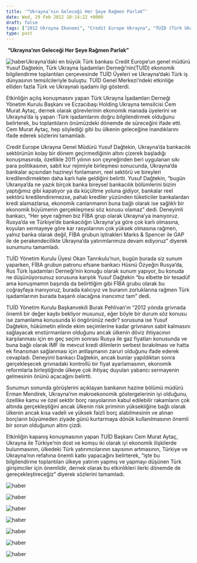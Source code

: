 ```yaml
---
title: '“Ukrayna’nın Geleceği Her Şeye Rağmen Parlak”'
date: Wed, 29 Feb 2012 10:14:22 +0000
draft: false
tags: ["2012 Ukrayna Ekonomi", "Credit Europe Ukrayna", "TUİD (Türk Ukrayna İşadamları Derneği)", "Yusuf Dağtekin"]
type: post
---
```













 **“Ukrayna’nın Geleceği Her Şeye Rağmen Parlak”**

![haber](http://tuid.org.ua/images/haber/dagtekin.jpg)Ukrayna’daki en büyük Türk bankası Credit Europe’un genel müdürü Yusuf Dağtekin, Türk Ukrayna İşadamları Derneği’nin(TUİD) ekonomik bilgilendirme toplantıları çerçevesinde TUİD Üyeleri ve Ukrayna’daki Türk iş dünyasının temsilcileriyle buluştu. TUİD Genel Merkezi’ndeki etkinliğe elliden fazla Türk ve Ukraynalı işadamı ilgi gösterdi.

Etkinliğin açılış konuşmasını yapan Türk Ukrayna İşadamları Derneği Yönetim Kurulu Başkanı ve Eczacıbaşı Holding Ukrayna temsilcisi Cem Murat Aytaç, dernek olarak görevlerinin ekonomik manada üyelerini ve Ukrayna’da iş yapan :Türk işadamlarını doğru bilgilendirmek olduğunu belirterek, bu toplantıların önümüzdeki dönemde de süreceğini ifade etti. Cem Murat Aytaç, hep söylediği gibi bu ülkenin geleceğine inandıklarını ifade ederek sözlerini tamamladı.

Credit Europe Ukrayna Genel Müdürü Yusuf Dağtekin, Ukrayna’da bankacılık sektörünün kolay bir dönem geçirmediğinin altını çizerek başladığı konuşmasında, özellikle 2011 yılının son çeyreğinden beri uygulanan sıkı para politikasının, sabit kur rejimiyle birleşmesi sonucunda, Ukrayna’da bankalar açısından hazineyi fonlamanın, reel sektörü ve bireyleri kredilendirmekten daha karlı hale geldiğini belirtti. Yusuf Dağtekin, “bugün Ukranya’da ne yazık birçok banka bireysel bankacılık bölümlerini bizim yaptığımız gibi kapatıyor ya da küçültme yoluna gidiyor, bankalar reel sektörü kredilendiremezse, pahalı krediler yüzünden tüketiciler bankalardan kredi alamazlarsa, ekonomik canlanmanın buna bağlı olarak ise sağlıklı bir ekonomik büyümenin gerçekleşmesi söz konusu olamaz” dedi. Deneyimli bankacı, “Her şeye rağmen biz FİBA grup olarak Ukrayna’ya inanıyoruz. Rusya’da ve Türkiye’de bankacılığın Ukrayna’ya göre çok karlı olmasına, koyulan sermayeye göre kar rasyolarının çok yüksek olmasına rağmen, yalnız banka olarak değil, FİBA grubun iştirakleri Marks & Spencer ile GAP ile de perakendecilikte Ukrayna’da yatırımlarımıza devam ediyoruz” diyerek sunumunu tamamladı.

TUİD Yönetim Kurulu Üyesi Okan Tanrıkulu’nun, bugün burada siz sunum yaparken, FİBA grubun patronu efsane bankacı Hüsnü Özyeğin Rusya’da, Rus Türk İşadamları Derneği’nin konuğu olarak sunum yapıyor, bu konuda ne düşünüyorsunuz sorusuna karşılık Yusuf Dağtekin “bu elbette bir tesadüf ama konuşmamın başında da belirttiğim gibi FİBA grubu olarak bu coğrayfaya inanıyoruz, burada kalıcıyız ve buranın zorluklarına rağmen Türk işadamlarının burada başarılı olacağına inancımız tam” dedi.

TUİD Yönetim Kurulu Başkanvekili Burak Pehlivan’ın “2012 yılında grivnada önemli bir değer kaybı bekliyor musunuz, eğer böyle bir durum söz konusu ise zamanlama konusunda ki öngörünüz nedir? sorusuna ise Yusuf Dağtekin, hükümetin elinde ekim seçimlerine kadar grivnanın sabit kalmasını sağlayacak enstürmanların olduğunu ancak ülkenin döviz ihtiyacının karşılanması için en geç seçim sonrası Rusya ile gaz fiyatları konusunda ve buna bağlı olarak IMF ile mevcut kredi dilimlerin serbest bırakılması ve hatta ek finansman sağlanması için antlaşmanın zaruri olduğunu ifade ederek cevapladı. Deneyiml bankacı Dağtekin, ancak bunlar yapıldıktan sonra gerçekleşecek grivnadaki kontrollü bir fiyat ayarlamasının, ekonomik reformlarla birleştiğinde ülkeye çok ihtiyaç duyulan yabancı sermayenin gelmesinin önünü açacağını belirtti.

Sunumun sonunda görüşlerini açıklayan bankanın hazine bölümü müdürü Erman Mendirek, Ukrayna’nın makroekonomik göstergelerinin iyi olduğunu, özellike kamu ve özel sektör borç rasyolarının kabul edilebilir rakamların çok altında gerçekleştiğini ancak ülkenin risk priminin yüksekliğine bağlı olarak ülkenin ancak kısa vadeli ve yüksek faizli borç alabilmesinin ve alınan borçların büyümeden ziyade günü kurtarmaya dönük kullanılmasının önemli bir sorun olduğunun altını çizdi.

Etkinliğin kapanış konuşmasının yapan TUİD Başkanı Cem Murat Aytaç, Ukrayna ile Türkiye’nin dost ve komşu iki olarak iyi ekonomik ilişkilerde bulunmasının, ülkedeki Türk yatırımcılarının sayısının artmasının, Türkiye ve Ukrayna’nın refahına önemli katkı yapacağını belirterek, “işte bu bilgilendirme toplantıları ülkeye yatırım yapmış ve yapmayı düşünen Türk girişimciler için önemlidir, dernek olarak bu etkinlikleri ilerki dönemde de gereçekleştireceğiz” diyerek sözlerini tamamladı.

![haber](http://tuid.org.ua/images/haber/dagtekin1.jpg)

![haber](http://tuid.org.ua/images/haber/dagtekin2.jpg)

![haber](http://tuid.org.ua/images/haber/dagtekin2a.jpg)

![haber](http://tuid.org.ua/images/haber/dagtekin3.jpg)

![haber](http://tuid.org.ua/images/haber/dagtekin4.jpg)

![haber](http://tuid.org.ua/images/haber/dagtekin5.jpg)

![haber](http://tuid.org.ua/images/haber/dagtekin6.jpg)

 

 

 

 

 

 

 

 

 






